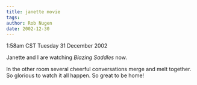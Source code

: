 ```yaml
---
title: janette movie
tags: 
author: Rob Nugen
date: 2002-12-30
---
```


<p class=date>1:58am CST Tuesday 31 December 2002</p>

<p>Janette and I are watching <em>Blazing Saddles</em> now.</p>

<p>In the other room several cheerful conversations merge and melt
together.  So glorious to watch it all happen.  So great to be home!</p>

